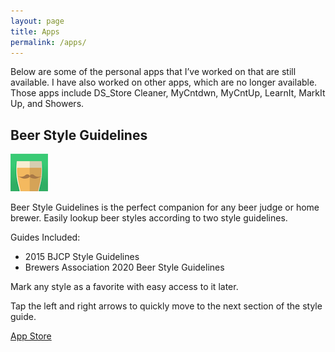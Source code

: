 ```yaml
---
layout: page
title: Apps
permalink: /apps/
---
```


Below are some of the personal apps that I’ve worked on that are still available. I have also worked on other apps, which are no longer available. Those apps include DS_Store Cleaner, MyCntdwn, MyCntUp, LearnIt, MarkIt Up, and Showers.


## Beer Style Guidelines

![Beer Styles App Icon](/public/app_icons/beer_styles.png)

Beer Style Guidelines is the perfect companion for any beer judge or home brewer. Easily lookup beer styles according to two style guidelines. 

Guides Included:
- 2015 BJCP Style Guidelines
- Brewers Association 2020 Beer Style Guidelines

Mark any style as a favorite with easy access to it later. 

Tap the left and right arrows to quickly move to the next section of the style guide.


[App Store](https://itunes.apple.com/us/app/beer-styles-bjcp-2015/id998139111?ls=1&mt=8)
